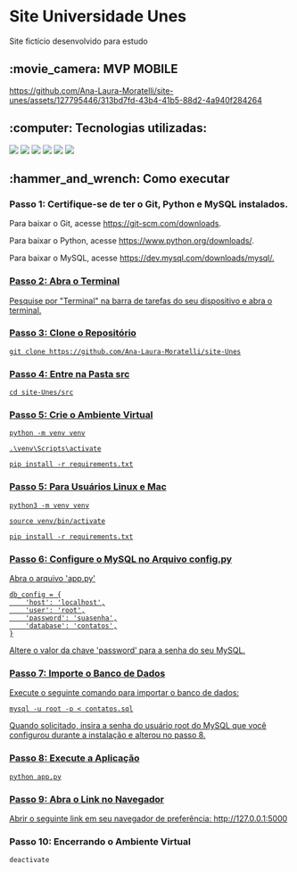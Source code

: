 <h1>Site Universidade Unes</h1>
Site fictício desenvolvido para estudo

<h2>:movie_camera: MVP MOBILE</h2>

https://github.com/Ana-Laura-Moratelli/site-unes/assets/127795446/313bd7fd-43b4-41b5-88d2-4a940f284264


<h2>:computer: Tecnologias utilizadas: </h2>

<div>
    <img src="https://img.shields.io/badge/HTML5-239120?style=for-the-badge&logo=html5&logoColor=white&color=045FB4" />
    <img src="https://img.shields.io/badge/CSS3-239120?&style=for-the-badge&logo=css3&logoColor=white&color=045FB4" />
    <img src="https://img.shields.io/badge/Bootstrap-239120?&style=for-the-badge&logo=bootstrap&logoColor=white&color=045FB4" />
    <img src="https://img.shields.io/badge/Flask-000000?style=for-the-badge&logo=flask&logoColor=white&color=045FB4" />
    <img src="https://img.shields.io/badge/Python-3776AB?style=for-the-badge&logo=python&logoColor=white&color=045FB4" />
    <img src="https://img.shields.io/badge/Mysql-000000?style=for-the-badge&logo=mysql&logoColor=white&color=045FB4"/>

    
</div>
<h2>:hammer_and_wrench: Como executar</h2>

  <h3>Passo 1: Certifique-se de ter o Git, Python e MySQL instalados.</h3>
    <p>Para baixar o Git, acesse <a href="https://git-scm.com/downloads">https://git-scm.com/downloads</a>.</p>
    <p>Para baixar o Python, acesse <a href="https://www.python.org/downloads/">https://www.python.org/downloads/</a>.</p>
    <p>Para baixar o MySQL, acesse <a href="https://dev.mysql.com/downloads/mysql/"</a>https://dev.mysql.com/downloads/mysql/.</p>
  <h3>Passo 2: Abra o Terminal</h3>
  <p>Pesquise por "Terminal" na barra de tarefas do seu dispositivo e abra o terminal.</p>

  <h3>Passo 3: Clone o Repositório</h3>
  <pre><code>git clone https://github.com/Ana-Laura-Moratelli/site-Unes</code></pre>

  <h3>Passo 4: Entre na Pasta src</h3>
  <pre><code>cd site-Unes/src</code></pre>

  <h3>Passo 5: Crie o Ambiente Virtual</h3>
  <pre><code>python -m venv venv</code></pre>
  <pre><code>.\venv\Scripts\activate</code></pre>
  <pre><code>pip install -r requirements.txt</code></pre>

  <h3>Passo 5: Para Usuários Linux e Mac</h3>
  <pre><code>python3 -m venv venv</code></pre>
  <pre><code>source venv/bin/activate</code></pre>
  <pre><code>pip install -r requirements.txt</code></pre>

  <h3>Passo 6: Configure o MySQL no Arquivo config.py</h3>
<p>Abra o arquivo 'app.py'</p>
<pre><code>db_config = {
    'host': 'localhost',
    'user': 'root',
    'password': 'suasenha',
    'database': 'contatos',
}
</code></pre>
<p>Altere o valor da chave 'password' para a senha do seu MySQL.

<h3>Passo 7: Importe o Banco de Dados</h3>
<p>Execute o seguinte comando para importar o banco de dados:</p>
<pre><code>mysql -u root -p < contatos.sql</code></pre>
<p>Quando solicitado, insira a senha do usuário root do MySQL que você configurou durante a instalação e alterou no passo 8.</p>

  <h3>Passo 8: Execute a Aplicação</h3>
  <pre><code>python app.py</code></pre>

  <h3>Passo 9: Abra o Link no Navegador</h3>
  <p>Abrir o seguinte link em seu navegador de preferência: <a href="http://127.0.0.1:5000">http://127.0.0.1:5000</a></p>

  <h3>Passo 10: Encerrando o Ambiente Virtual</h3>
  <pre><code>deactivate</code></pre>

